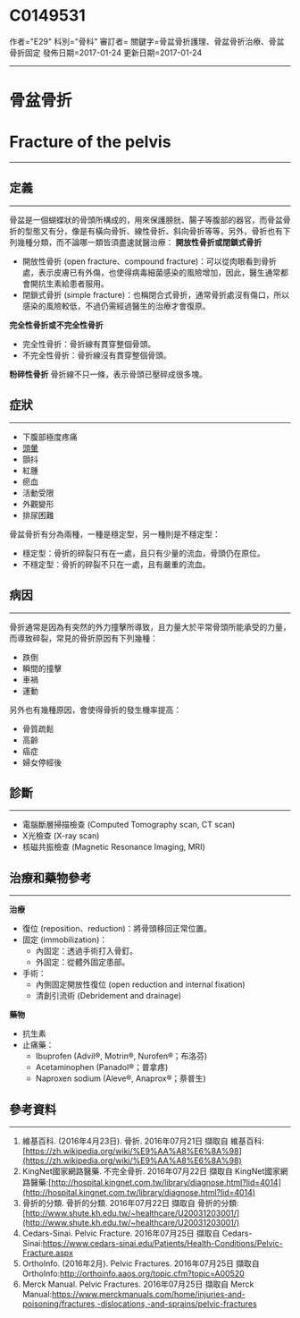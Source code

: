 # C0149531
作者="E29"
科別="骨科"
審訂者=
關鍵字=骨盆骨折護理、骨盆骨折治療、骨盆骨折固定
發佈日期=2017-01-24
更新日期=2017-01-24

----------
# 骨盆骨折
# Fracture of the pelvis
----------
## 定義
----------

骨盆是一個蝴蝶狀的骨頭所構成的，用來保護膀胱、腸子等腹部的器官，而骨盆骨折的型態又有分，像是有橫向骨折、線性骨折、斜向骨折等等，另外，骨折也有下列幾種分類，而不論哪一類皆須盡速就醫治療：
**開放性骨折或閉鎖式骨折**

- 開放性骨折 (open fracture、compound fracture)：可以從肉眼看到骨折處，表示皮膚已有外傷，也使得病毒細菌感染的風險增加，因此，醫生通常都會開抗生素給患者服用。
- 閉鎖式骨折 (simple fracture)：也稱閉合式骨折，通常骨折處沒有傷口，所以感染的風險較低，不過仍需經過醫生的治療才會復原。

**完全性骨折或不完全性骨折**

- 完全性骨折：骨折線有貫穿整個骨頭。
- 不完全性骨折：骨折線沒有貫穿整個骨頭。

**粉碎性骨折**
骨折線不只一條，表示骨頭已壓碎成很多塊。

## 症狀
----------
- 下腹部極度疼痛
- [頭暈](C0012833)
- 顫抖
- 紅腫
- 瘀血
- 活動受限
- 外觀變形
- 排尿困難

骨盆骨折有分為兩種，一種是穩定型，另一種則是不穩定型：

- 穩定型：骨折的碎裂只有在一處，且只有少量的流血，骨頭仍在原位。
- 不穩定型：骨折的碎裂不只在一處，且有嚴重的流血。
## 病因
----------

骨折通常是因為有突然的外力撞擊所導致，且力量大於平常骨頭所能承受的力量，而導致碎裂，常見的骨折原因有下列幾種：

- 跌倒
- 瞬間的撞擊
- 車禍
- 運動

另外也有幾種原因，會使得骨折的發生機率提高：

- 骨質疏鬆
- 高齡
- 癌症
- 婦女停經後
## 診斷
----------
- 電腦斷層掃描檢查 (Computed Tomography scan, CT scan)
- X光檢查 (X-ray scan)
- 核磁共振檢查 (Magnetic Resonance Imaging, MRI)
## 治療和藥物參考
----------

**治療**

- 復位 (reposition、reduction)：將骨頭移回正常位置。
- 固定 (immobilization)：
  - 內固定：透過手術打入骨釘。
  - 外固定：從體外固定患部。
- 手術：
  - 內側固定開放性復位 (open reduction and internal fixation)
  - 清創引流術 (Debridement and drainage)

**藥物**

- 抗生素
- 止痛藥：
  - Ibuprofen (Advil®, Motrin®, Nurofen®；布洛芬)
  - Acetaminophen (Panadol®；普拿疼)
  - Naproxen sodium (Aleve®, Anaprox®；萘普生)
## 參考資料
----------
1. 維基百科. (2016年4月23日). 骨折. 2016年07月21日 擷取自 維基百科:[https://zh.wikipedia.org/wiki/%E9%AA%A8%E6%8A%98](https://zh.wikipedia.org/wiki/%E9%AA%A8%E6%8A%98)
2. KingNet國家網路醫藥. 不完全骨折. 2016年07月22日 擷取自 KingNet國家網路醫藥:[http://hospital.kingnet.com.tw/library/diagnose.html?lid=4014](http://hospital.kingnet.com.tw/library/diagnose.html?lid=4014)
3. 骨折的分類. 骨折的分類. 2016年07月22日 擷取自 骨折的分類:[http://www.shute.kh.edu.tw/~healthcare/U20031203001/](http://www.shute.kh.edu.tw/~healthcare/U20031203001/)
4. Cedars-Sinai. Pelvic Fracture. 2016年07月25日 擷取自 Cedars-Sinai:https://www.cedars-sinai.edu/Patients/Health-Conditions/Pelvic-Fracture.aspx
5. OrthoInfo. (2016年2月). Pelvic Fractures. 2016年07月25日 擷取自 OrthoInfo:http://orthoinfo.aaos.org/topic.cfm?topic=A00520
6. Merck Manual. Pelvic Fractures. 2016年07月25日 擷取自 Merck Manual:https://www.merckmanuals.com/home/injuries-and-poisoning/fractures,-dislocations,-and-sprains/pelvic-fractures

